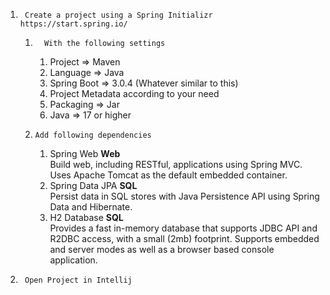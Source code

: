 1.      Create a project using a Spring Initializr https://start.spring.io/
    1.       With the following settings
        1. Project => Maven
        2. Language => Java
        3. Spring Boot => 3.0.4 (Whatever similar to this)
        4. Project Metadata according to your need
        5. Packaging => Jar
        6. Java => 17 or higher

    2.     Add following dependencies
        1. Spring Web  **Web**  
           Build web, including RESTful, applications using Spring MVC. Uses Apache Tomcat as the default embedded container.
        2. Spring Data JPA **SQL**  
           Persist data in SQL stores with Java Persistence API using Spring Data and Hibernate.
        4. H2 Database **SQL**  
           Provides a fast in-memory database that supports JDBC API and R2DBC access, with a small (2mb) footprint. Supports embedded and server modes as well as a browser based console application.

2.      Open Project in Intellij
